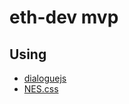# eth-dev mvp

## Using

* [dialoguejs](https://github.com/scottbw/dialoguejs)
* [NES.css](https://nostalgic-css.github.io/NES.css/)
